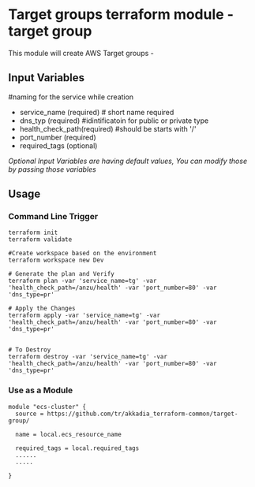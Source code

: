 # Target groups terraform module - target group

This module will create AWS Target groups  -   


## Input Variables 
#naming for the service while creation 
* service_name (required) # short name required
* dns_typ (required) #idintificatoin for public or private type  
* health_check_path(required) #should be starts with '/'
* port_number (required)
* required_tags (optional)


*Optional Input Variables are having default values, You can modify those by passing those variables*



## Usage  

### Command Line Trigger 
```
terraform init
terraform validate

#Create workspace based on the environment 
terraform workspace new Dev

# Generate the plan and Verify
terraform plan -var 'service_name=tg' -var 'health_check_path=/anzu/health' -var 'port_number=80' -var 'dns_type=pr'

# Apply the Changes
terraform apply -var 'service_name=tg' -var 'health_check_path=/anzu/health' -var 'port_number=80' -var 'dns_type=pr'   


# To Destroy 
terraform destroy -var 'service_name=tg' -var 'health_check_path=/anzu/health' -var 'port_number=80' -var 'dns_type=pr'

```



### Use as a Module

```
module "ecs-cluster" {
  source = https://github.com/tr/akkadia_terraform-common/target-group/

  name = local.ecs_resource_name
  
  required_tags = local.required_tags
  ......
  .....
  
}
```

